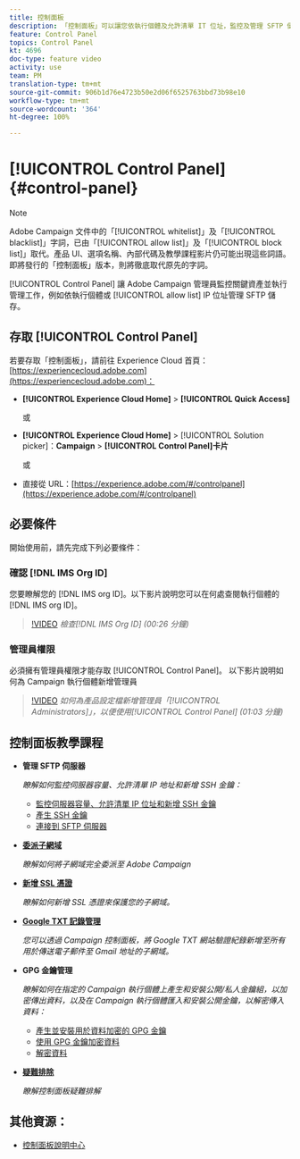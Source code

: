 ```yaml
---
title: 控制面板
description: 「控制面板」可以讓您依執行個體及允許清單 IT 位址，監控及管理 SFTP 儲存。
feature: Control Panel
topics: Control Panel
kt: 4696
doc-type: feature video
activity: use
team: PM
translation-type: tm+mt
source-git-commit: 906b1d76e4723b50e2d06f6525763bbd73b98e10
workflow-type: tm+mt
source-wordcount: '364'
ht-degree: 100%

---
```



# [!UICONTROL Control Panel] {#control-panel}

>[!NOTE]
>
>Adobe Campaign 文件中的「[!UICONTROL whitelist]」及「[!UICONTROL blacklist]」字詞，已由「[!UICONTROL allow list]」及「[!UICONTROL block list]」取代。產品 UI、選項名稱、內部代碼及教學課程影片仍可能出現這些詞語。即將發行的「控制面板」版本，則將徹底取代原先的字詞。

[!UICONTROL Control Panel] 讓 Adobe Campaign 管理員監控關鍵資產並執行管理工作，例如依執行個體或 [!UICONTROL allow list] IP 位址管理 SFTP 儲存。

## 存取 [!UICONTROL Control Panel]

若要存取「控制面板」，請前往 Experience Cloud 首頁：[https://experiencecloud.adobe.com](https://experiencecloud.adobe.com)：

* **[!UICONTROL Experience Cloud Home]** > **[!UICONTROL Quick Access]**

   或
* **[!UICONTROL Experience Cloud Home]**  > [!UICONTROL Solution picker]：**Campaign** > **[!UICONTROL Control Panel]卡片&#x200B;**

   或

* 直接從 URL：[https://experience.adobe.com/#/controlpanel](https://experience.adobe.com/#/controlpanel)

## 必要條件

開始使用前，請先完成下列必要條件：

### 確認 [!DNL IMS Org ID]

您要瞭解您的 [!DNL IMS org ID]。以下影片說明您可以在何處查閱執行個體的 [!DNL IMS org ID]。

>[!VIDEO](https://video.tv.adobe.com/v/27183?quality=12)
*檢查[!DNL IMS Org ID] (00:26 分鐘)*

### 管理員權限

必須擁有管理員權限才能存取 [!UICONTROL Control Panel]。
以下影片說明如何為 Campaign 執行個體新增管理員

>[!VIDEO](https://video.tv.adobe.com/v/27147?quality=12)
*如何為產品設定檔新增管理員「[!UICONTROL Administrators]」，以便使用[!UICONTROL Control Panel] (01:03 分鐘)*

## 控制面板教學課程

* **管理 SFTP 伺服器**

   *瞭解如何監控伺服器容量、允許清單 IP 地址和新增 SSH 金鑰：*

   * [監控伺服器容量、允許清單 IP 位址和新增 SSH 金鑰](/help/administrating/control-panel/monitoring-server-capacity-allow-listing-adding-ssh-key.md)
   * [產生 SSH 金鑰](/help/administrating/control-panel/generate-ssh-key.md)
   * [連接到 SFTP 伺服器](/help/administrating/control-panel/connect-to-sftp-server.md)
* **[委派子網域](/help/administrating/control-panel/subdomain-delegation.md)**

   *瞭解如何將子網域完全委派至 Adobe Campaign*
* **[新增 SSL 憑證](/help/administrating/control-panel/adding-ssl-certificates.md)**

   *瞭解如何新增 SSL 憑證來保護您的子網域。*

* **[Google TXT 記錄管理](/help/administrating/control-panel/google-txt-record-management.md)**

   *您可以透過 Campaign 控制面板，將 Google TXT 網站驗證紀錄新增至所有用於傳送電子郵件至 Gmail 地址的子網域。*

* **GPG 金鑰管理**

   *瞭解如何在指定的 Campaign 執行個體上產生和安裝公開/私人金鑰組，以加密傳出資料，以及在 Campaign 執行個體匯入和安裝公開金鑰，以解密傳入資料：*

   * [產生並安裝用於資料加密的 GPG 金鑰](./gpg-key-management/generating-and-installing-gpg-keys-for-data-encryption.md)
   * [使用 GPG 金鑰加密資料](./gpg-key-management/using-a-gpg-key-to-encrypt-data.md)
   * [解密資料](./gpg-key-management/decrypting-data.md)

* **[疑難排除](/help/administrating/control-panel/trouble-shooting.md)**

   *瞭解控制面板疑難排解*

## 其他資源：

* [控制面板說明中心](https://docs.adobe.com/content/help/zh-Hant/control-panel/using/control-panel-home.html)

